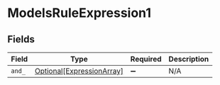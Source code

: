 # ModelsRuleExpression1


## Fields

| Field                                                               | Type                                                                | Required                                                            | Description                                                         |
| ------------------------------------------------------------------- | ------------------------------------------------------------------- | ------------------------------------------------------------------- | ------------------------------------------------------------------- |
| `and_`                                                              | [Optional[ExpressionArray]](../../models/shared/expressionarray.md) | :heavy_minus_sign:                                                  | N/A                                                                 |